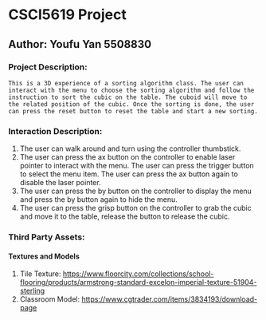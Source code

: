 # CSCI5619 Project

## Author: Youfu Yan 5508830

### Project Description:

`This is a 3D experience of a sorting algorithm class. The user can interact with the menu to choose the sorting algorithm and follow the instruction to sort the cubic on the table. The cuboid will move to the related position of the cubic. Once the sorting is done, the user can press the reset button to reset the table and start a new sorting.`

### Interaction Description:

1. The user can walk around and turn using the controller thumbstick.
2. The user can press the ax button on the controller to enable laser pointer to interact with the menu. The user can press the trigger button to select the menu item. The user can press the ax button again to disable the laser pointer.
3. The user can press the by button on the controller to display the menu and press the by button again to hide the menu.
4. The user can press the grisp button on the controller to grab the cubic and move it to the table, release the button to release the cubic.

### Third Party Assets:

#### Textures and Models

1. Tile Texture: https://www.floorcity.com/collections/school-flooring/products/armstrong-standard-excelon-imperial-texture-51904-sterling
2. Classroom Model: https://www.cgtrader.com/items/3834193/download-page
